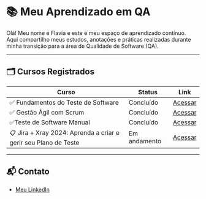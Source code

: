 # 📚 Meu Aprendizado em QA

Olá! Meu nome é Flavia e este é meu espaço de aprendizado contínuo.  
Aqui compartilho meus estudos, anotações e práticas realizadas durante minha transição para a área de Qualidade de Software (QA).

---

## 🗂️ Cursos Registrados

| Curso | Status | Link |
|-------|--------|------|
| ✅ Fundamentos do Teste de Software | Concluído | [Acessar](./fundamentos-teste-software) |
| ✅ Gestão Ágil com Scrum | Concluído | [Acessar](./scrum) |
| ✅Teste de Software Manual |Concluído| [Acessar](https://github.com/Flaviassf/meu-aprendizado-em-qa/tree/main/teste-manual) |
| 📋 Jira + Xray 2024: Aprenda a criar e gerir seu Plano de Teste | Em andamento | [Acessar](link_do_curso_no_github) |



---

## 📬 Contato

- [Meu LinkedIn](https://www.linkedin.com/in/flavia-qa/)  

